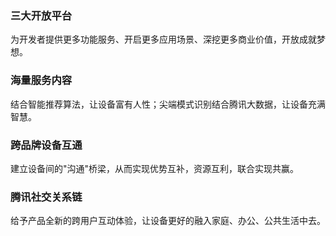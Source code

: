 ### 三大开放平台
为开发者提供更多功能服务、开启更多应用场景、深挖更多商业价值，开放成就梦想。

### 海量服务内容
结合智能推荐算法，让设备富有人性；尖端模式识别结合腾讯大数据，让设备充满智慧。

### 跨品牌设备互通
建立设备间的"沟通"桥梁，从而实现优势互补，资源互利，联合实现共赢。

### 腾讯社交关系链 
给予产品全新的跨用户互动体验，让设备更好的融入家庭、办公、公共生活中去。




  
